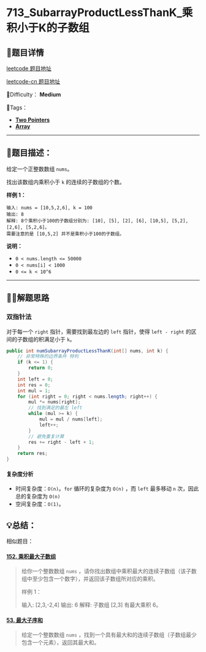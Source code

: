

# 713_SubarrayProductLessThanK_乘积小于K的子数组

## 📌题目详情

[leetcode 题目地址](https://leetcode-cn.com/problems/subarray-product-less-than-k/)

[leetcode-cn 题目地址](https://leetcode-cn.com/problems/subarray-product-less-than-k/)

📗Difficulty：	**Medium**	

🎯Tags：

+ **[Two Pointers](https://leetcode.com/tag/two-pointers/)** 
+ **[Array](https://leetcode.com/tag/array/)**

---

## 📃题目描述：

给定一个正整数数组 `nums`。

找出该数组内乘积小于 `k` 的连续的子数组的个数。

**样例 1：**

```
输入: nums = [10,5,2,6], k = 100
输出: 8
解释: 8个乘积小于100的子数组分别为: [10], [5], [2], [6], [10,5], [5,2], [2,6], [5,2,6]。
需要注意的是 [10,5,2] 并不是乘积小于100的子数组。
```

**说明：**

+ `0 < nums.length <= 50000`
+ `0 < nums[i] < 1000`
+ `0 <= k < 10^6`



****

## 🏹🎯解题思路

### 双指针法

对于每一个 `right` 指针，需要找到最左边的 `left` 指针，使得 `left - right` 的区间的子数组的积满足小于 `k`。

```java
public int numSubarrayProductLessThanK(int[] nums, int k) {
    // 非常特殊的边界条件 特判
    if (k <= 1) {
        return 0;
    }
    int left = 0;
    int res = 0;
    int mul = 1;
    for (int right = 0; right < nums.length; right++) {
        mul *= nums[right];
        // 找到满足的最左 left
        while (mul >= k) {
            mul = mul / nums[left];
            left++;
        }
        // 避免重复计算
        res += right - left + 1;
    }
    return res;
}
```



#### 复杂度分析

+ 时间复杂度：`O(n)`。`for` 循环的复杂度为 `O(n)` ，而 `left` 最多移动 `n` 次，因此总的复杂度为 `O(n)` 
+ 空间复杂度：`O(1)`。

## 💡总结：

相似题目：

#### [152. 乘积最大子数组](https://leetcode-cn.com/problems/maximum-product-subarray/)

> 给你一个整数数组 `nums` ，请你找出数组中乘积最大的连续子数组（该子数组中至少包含一个数字），并返回该子数组所对应的乘积。
>
> 样例 1：
>
> 输入: [2,3,-2,4]
> 输出: 6
> 解释: 子数组 [2,3] 有最大乘积 6。



#### [53. 最大子序和](https://leetcode-cn.com/problems/maximum-subarray/)

> 给定一个整数数组 `nums` ，找到一个具有最大和的连续子数组（子数组最少包含一个元素），返回其最大和。 

